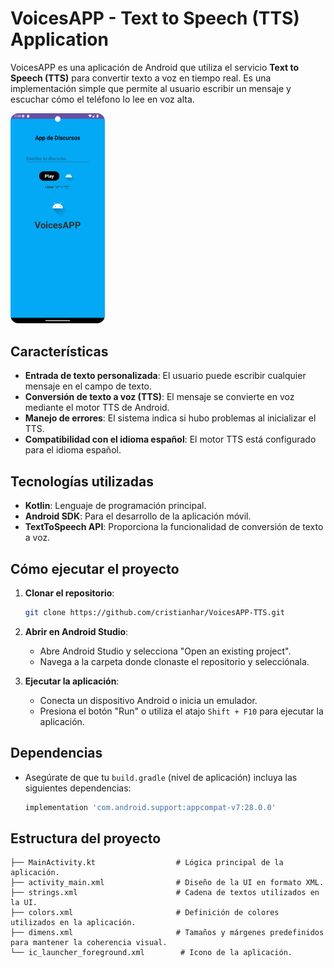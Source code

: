 # VoicesAPP - Text to Speech (TTS) Application

VoicesAPP es una aplicación de Android que utiliza el servicio **Text to Speech (TTS)** para convertir texto a voz en tiempo real. Es una implementación simple que permite al usuario escribir un mensaje y escuchar cómo el teléfono lo lee en voz alta.

<img src="/preview/preview.png" alt="VoicesAPP Preview" width="30%" />

## Características

- **Entrada de texto personalizada**: El usuario puede escribir cualquier mensaje en el campo de texto.
- **Conversión de texto a voz (TTS)**: El mensaje se convierte en voz mediante el motor TTS de Android.
- **Manejo de errores**: El sistema indica si hubo problemas al inicializar el TTS.
- **Compatibilidad con el idioma español**: El motor TTS está configurado para el idioma español.

## Tecnologías utilizadas

- **Kotlin**: Lenguaje de programación principal.
- **Android SDK**: Para el desarrollo de la aplicación móvil.
- **TextToSpeech API**: Proporciona la funcionalidad de conversión de texto a voz.

  

## Cómo ejecutar el proyecto

1. **Clonar el repositorio**:
    ```bash
    git clone https://github.com/cristianhar/VoicesAPP-TTS.git
    ```

2. **Abrir en Android Studio**:
   - Abre Android Studio y selecciona "Open an existing project".
   - Navega a la carpeta donde clonaste el repositorio y selecciónala.

3. **Ejecutar la aplicación**:
   - Conecta un dispositivo Android o inicia un emulador.
   - Presiona el botón "Run" o utiliza el atajo `Shift + F10` para ejecutar la aplicación.

## Dependencias

- Asegúrate de que tu `build.gradle` (nivel de aplicación) incluya las siguientes dependencias:

    ```gradle
    implementation 'com.android.support:appcompat-v7:28.0.0'
    ```

## Estructura del proyecto

```plaintext
├── MainActivity.kt                  # Lógica principal de la aplicación.
├── activity_main.xml                # Diseño de la UI en formato XML.
├── strings.xml                      # Cadena de textos utilizados en la UI.
├── colors.xml                       # Definición de colores utilizados en la aplicación.
├── dimens.xml                       # Tamaños y márgenes predefinidos para mantener la coherencia visual.
└── ic_launcher_foreground.xml        # Icono de la aplicación.
